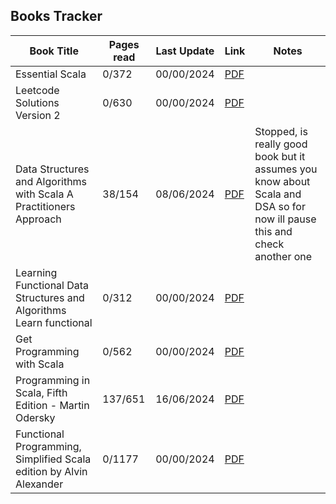 ## Books Tracker

| Book Title                                                          | Pages read | Last Update | Link                                                                                            | Notes                                                                                                                    |
| ------------------------------------------------------------------- | ---------- | ----------- | ----------------------------------------------------------------------------------------------- | ------------------------------------------------------------------------------------------------------------------------ |
| Essential Scala                                                     | 0/372      | 00/00/2024  | [PDF](./scala/[372]%20essential-scala.pdf)                                                      |                                                                                                                          |
| Leetcode Solutions Version 2                                        | 0/630      | 00/00/2024  | [PDF](./[630]%20Leetcode%20Solutions%20Version%202.pdf)                                         |                                                                                                                          |
| Data Structures and Algorithms with Scala A Practitioners Approach  | 38/154     | 08/06/2024  | [PDF](./scala/[154]%20Data_Structures_and_Algorithms_with_Scala_A_Practitioners_Approach.pdf)   | Stopped, is really good book but it assumes you know about Scala and DSA so for now ill pause this and check another one |
| Learning Functional Data Structures and Algorithms Learn functional | 0/312      | 00/00/2024  | [PDF](./scala/[312]%20Learning_Functional_Data_Structures_and_Algorithms_Learn_functional.pdf)  |                                                                                                                          |
| Get Programming with Scala                                          | 0/562      | 00/00/2024  | [PDF](./scala/[562]%20Get.Programming.with.Scala.pdf)                                           |                                                                                                                          |
| Programming in Scala, Fifth Edition - Martin Odersky                | 137/651    | 16/06/2024  | [PDF](./scala/[651]%20Programming_in_Scala,_Fifth_Edition_Martin_Odersky,_Lex_Spoon_etc.pdf)    |                                                                                                                          |
| Functional Programming, Simplified Scala edition by Alvin Alexander | 0/1177     | 00/00/2024  | [PDF](./scala/[1177]%20Functional_Programming,_Simplified_Scala_edition_by_Alvin_Alexander.pdf) |                                                                                                                          |

